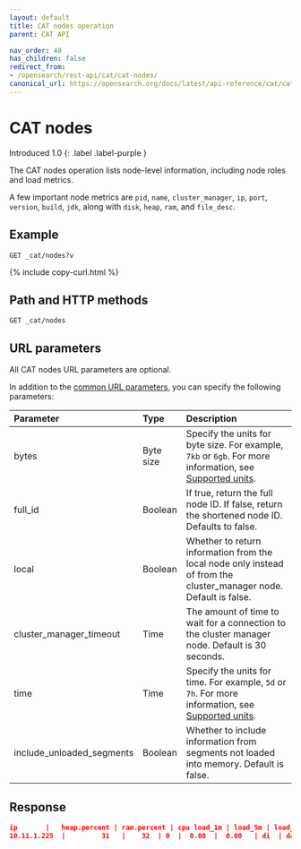 ```yaml
---
layout: default
title: CAT nodes operation
parent: CAT API

nav_order: 40
has_children: false
redirect_from:
- /opensearch/rest-api/cat/cat-nodes/
canonical_url: https://opensearch.org/docs/latest/api-reference/cat/cat-nodes/
---
```


# CAT nodes
Introduced 1.0
{: .label .label-purple }

The CAT nodes operation lists node-level information, including node roles and load metrics.

A few important node metrics are `pid`, `name`, `cluster_manager`, `ip`, `port`, `version`, `build`, `jdk`, along with `disk`, `heap`, `ram`, and `file_desc`.

## Example

```
GET _cat/nodes?v
```
{% include copy-curl.html %}

## Path and HTTP methods

```
GET _cat/nodes
```

## URL parameters

All CAT nodes URL parameters are optional.

In addition to the [common URL parameters]({{site.url}}{{site.baseurl}}/api-reference/cat/index), you can specify the following parameters:

Parameter | Type | Description
:--- | :--- | :---
bytes | Byte size | Specify the units for byte size. For example, `7kb` or `6gb`. For more information, see [Supported units]({{site.url}}{{site.baseurl}}/opensearch/units/).
full_id | Boolean | If true, return the full node ID. If false, return the shortened node ID. Defaults to false.
local | Boolean | Whether to return information from the local node only instead of from the cluster_manager node. Default is false.
cluster_manager_timeout | Time | The amount of time to wait for a connection to the cluster manager node. Default is 30 seconds.
time | Time | Specify the units for time. For example, `5d` or `7h`. For more information, see [Supported units]({{site.url}}{{site.baseurl}}/opensearch/units/).
include_unloaded_segments | Boolean | Whether to include information from segments not loaded into memory. Default is false.


## Response

```json
ip       |   heap.percent | ram.percent | cpu load_1m | load_5m | load_15m | node.role | node.roles |     cluster_manager |  name
10.11.1.225  |         31   |    32  | 0  |  0.00  |  0.00   | di  | data,ingest,ml  | - |  data-e5b89ad7
```
